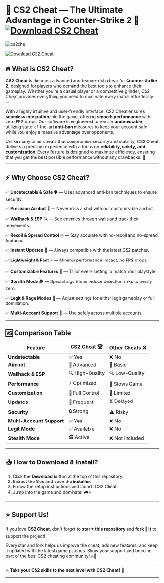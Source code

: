 # 🎯 **CS2 Cheat — The Ultimate Advantage in Counter-Strike 2** 🚀 [![Download CS2 Cheat](https://img.shields.io/badge/Download-CS2_Cheat-yellow?style=for-the-badge&logo=download)](https://example.com/cs2-cheat-download)
![cs2che](https://github.com/user-attachments/assets/2497d29a-7773-4ae2-afd4-1f9d7d7c6d6e)


[![Download CS2 Cheat](https://img.shields.io/badge/Download-CS2_Cheat-yellow?style=for-the-badge&logo=download)](https://example.com/cs2-cheat-download)

## 🔥 **What is CS2 Cheat?**

**CS2 Cheat** is the most advanced and feature-rich cheat for **Counter-Strike 2**, designed for players who demand the best tools to enhance their gameplay. Whether you're a casual player or a competitive grinder, CS2 Cheat provides everything you need to dominate every match effortlessly. 💥

With a highly intuitive and user-friendly interface, CS2 Cheat ensures **seamless integration** into the game, offering **smooth performance** with zero FPS drops. Our software is engineered to remain **undetectable**, utilizing state-of-the-art **anti-ban** measures to keep your account safe while you enjoy a massive advantage over opponents.

Unlike many other cheats that compromise security and stability, CS2 Cheat delivers a premium experience with a focus on **reliability, safety, and customization**. Every feature is designed to maximize efficiency, ensuring that you get the best possible performance without any drawbacks. 🚀

---

## ⚡ **Why Choose CS2 Cheat?**

✅ **Undetectable & Safe** 🛡 — Uses advanced anti-ban techniques to ensure security.

✅ **Precision Aimbot** 🎯 — Never miss a shot with our customizable aimbot.

✅ **Wallhack & ESP** 🔍 — See enemies through walls and track their movements.

✅ **Recoil & Spread Control** 🔥 — Stay accurate with no-recoil and no-spread features.

✅ **Instant Updates** 🚀 — Always compatible with the latest CS2 patches.

✅ **Lightweight & Fast** ⚡ — Minimal performance impact, no FPS drops.

✅ **Customizable Features** 🎨 — Tailor every setting to match your playstyle.

✅ **Stealth Mode** 🕵️ — Special algorithms reduce detection risks to nearly zero.

✅ **Legit & Rage Modes** 🔧 — Adjust settings for either legit gameplay or full domination.

✅ **Multi-Account Support** 🔄 — Use safely across multiple accounts.

---

## 🆚 **Comparison Table**

| Feature             | CS2 Cheat 🏆 | Other Cheats ❌ |
|--------------------|-------------|--------------|
| **Undetectable**   | ✅ Yes       | ❌ No        |
| **Aimbot**         | 🎯 Advanced  | 🎯 Basic     |
| **Wallhack & ESP** | 🔍 High-Quality | 🔍 Low-Quality |
| **Performance**    | ⚡ Optimized | 🐢 Slows Game |
| **Customization**  | 🎨 Full Control | 🔧 Limited  |
| **Updates**        | 🔄 Frequent  | ⏳ Delayed   |
| **Security**       | 🔒 Strong    | ⚠️ Risky    |
| **Multi-Account Support** | ✅ Yes | ❌ No |
| **Legit Mode**     | ✅ Available | ❌ No |
| **Stealth Mode**   | 🕵️ Active | ❌ Not Included |

---

## 📥 **How to Download & Install?**

1. Click the **Download** button at the top of this repository.
2. Extract the files and open the **installer**.
3. Follow the setup instructions and launch CS2 Cheat.
4. Jump into the game and dominate! 🎮🔥

---

## ⭐ **Support Us!**

If you love **CS2 Cheat**, don't forget to **star ⭐ this repository** and **fork 🍴 it** to support the project!

Every star and fork helps us improve the cheat, add new features, and keep it updated with the latest game patches. Show your support and become part of the best CS2 cheating community! 🔥🚀

---

🔥 **Take your CS2 skills to the next level with CS2 Cheat!** 🚀

---
